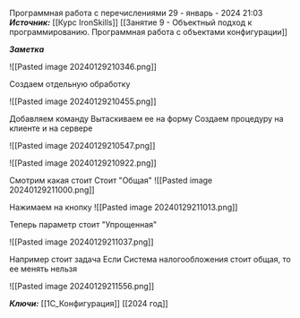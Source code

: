
Программная работа с перечислениями
 29 - январь - 2024  21:03 
***Источник:***  [[Курс IronSkills]] [[Занятие 9 - Объектный подход к программированию. Программная работа с объектами конфигурации]]

***Заметка*** 

![[Pasted image 20240129210346.png]]


Создаем отдельную обработку

![[Pasted image 20240129210455.png]]


Добавляем команду
Вытаскиваем ее на форму
Создаем процедуру на клиенте и на сервере

![[Pasted image 20240129210547.png]]

![[Pasted image 20240129210922.png]]


Смотрим какая стоит
Стоит "Общая"
![[Pasted image 20240129211000.png]]

Нажимаем на кнопку
![[Pasted image 20240129211013.png]]


Теперь параметр стоит "Упрощенная"

![[Pasted image 20240129211037.png]]


Например стоит задача
Если Система налогообложения стоит общая, то ее менять нельзя

![[Pasted image 20240129211556.png]]


***Ключи:*** [[1С_Конфигурация]] [[2024 год]]